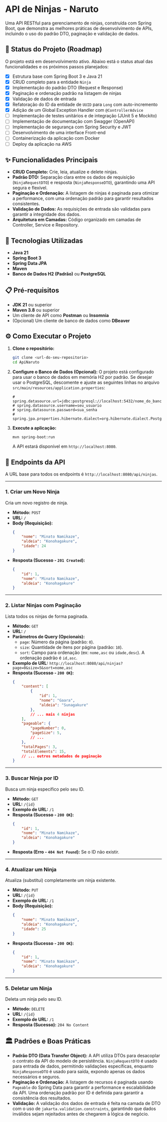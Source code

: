 # API de Ninjas - Naruto

Uma API RESTful para gerenciamento de ninjas, construída com Spring Boot, que demonstra as melhores práticas de desenvolvimento de APIs, incluindo o uso do padrão DTO, paginação e validação de dados.

## 🚧 Status do Projeto (Roadmap)

O projeto está em desenvolvimento ativo. Abaixo está o status atual das funcionalidades e os próximos passos planejados:

- [x] Estrutura base com Spring Boot 3 e Java 21
- [x] CRUD completo para a entidade `Ninja`
- [x] Implementação do padrão DTO (Request e Response)
- [x] Paginação e ordenação padrão na listagem de ninjas
- [x] Validação de dados de entrada
- [x] Refatoração do ID da entidade de `UUID` para `Long` com auto-incremento
- [x] Adição de um Global Exception Handler com `@ControllerAdvice`
- [ ] Implementação de testes unitários e de integração (JUnit 5 e Mockito)
- [ ] Implementação de documentação com Swagger (OpenAPI)
- [ ] Implementação de segurança com Spring Security e JWT
- [ ] Desenvolvimento de uma interface Front-end
- [ ] Containerização da aplicação com Docker
- [ ] Deploy da aplicação na AWS

## ✨ Funcionalidades Principais

- **CRUD Completo:** Crie, leia, atualize e delete ninjas.
- **Padrão DTO:** Separação clara entre os dados de requisição (`NinjaRequestDTO`) e resposta (`NinjaResponseDTO`), garantindo uma API segura e flexível.
- **Paginação e Ordenação:** A listagem de ninjas é paginada para otimizar a performance, com uma ordenação padrão para garantir resultados consistentes.
- **Validação de Dados:** As requisições de entrada são validadas para garantir a integridade dos dados.
- **Arquitetura em Camadas:** Código organizado em camadas de Controller, Service e Repository.

## 🚀 Tecnologias Utilizadas

- **Java 21**
- **Spring Boot 3**
- **Spring Data JPA**
- **Maven**
- **Banco de Dados H2 (Padrão)** ou **PostgreSQL**

## 📋 Pré-requisitos

- **JDK 21** ou superior
- **Maven 3.8** ou superior
- Um cliente de API como **Postman** ou **Insomnia**
- (Opcional) Um cliente de banco de dados como **DBeaver**

## ⚙️ Como Executar o Projeto

1.  **Clone o repositório:**
    ```bash
    git clone <url-do-seu-repositorio>
    cd ApiNaruto
    ```

2.  **Configure o Banco de Dados (Opcional):**
    O projeto está configurado para usar o banco de dados em memória H2 por padrão. Se desejar usar o PostgreSQL, descomente e ajuste as seguintes linhas no arquivo `src/main/resources/application.properties`:
    ```properties
    # spring.datasource.url=jdbc:postgresql://localhost:5432/nome_do_banco
    # spring.datasource.username=seu_usuario
    # spring.datasource.password=sua_senha
    # spring.jpa.properties.hibernate.dialect=org.hibernate.dialect.PostgreSQLDialect
    ```

3.  **Execute a aplicação:**
    ```bash
    mvn spring-boot:run
    ```
    A API estará disponível em `http://localhost:8080`.

## 📖 Endpoints da API

A URL base para todos os endpoints é `http://localhost:8080/api/ninjas`.

---

### 1. Criar um Novo Ninja

Cria um novo registro de ninja.

- **Método:** `POST`
- **URL:** `/`
- **Body (Requisição):**
  ```json
  {
      "nome": "Minato Namikaze",
      "aldeia": "Konohagakure",
      "idade": 24
  }
  ```
- **Resposta (Sucesso - `201 Created`):**
  ```json
  {
      "id": 1,
      "nome": "Minato Namikaze",
      "aldeia": "Konohagakure"
  }
  ```

---

### 2. Listar Ninjas com Paginação

Lista todos os ninjas de forma paginada.

- **Método:** `GET`
- **URL:** `/`
- **Parâmetros de Query (Opcionais):**
  - `page`: Número da página (padrão: `0`).
  - `size`: Quantidade de itens por página (padrão: `10`).
  - `sort`: Campo para ordenação (ex: `nome,asc` ou `idade,desc`). A ordenação padrão é `id,asc`.
- **Exemplo de URL:** `http://localhost:8080/api/ninjas?page=0&size=5&sort=nome,asc`
- **Resposta (Sucesso - `200 OK`):**
  ```json
  {
      "content": [
          {
              "id": 1,
              "nome": "Gaara",
              "aldeia": "Sunagakure"
          },
          // ... mais 4 ninjas
      ],
      "pageable": {
          "pageNumber": 0,
          "pageSize": 5,
          // ...
      },
      "totalPages": 3,
      "totalElements": 15,
      // ... outros metadados de paginação
  }
  ```

---

### 3. Buscar Ninja por ID

Busca um ninja específico pelo seu ID.

- **Método:** `GET`
- **URL:** `/{id}`
- **Exemplo de URL:** `/1`
- **Resposta (Sucesso - `200 OK`):**
  ```json
  {
      "id": 1,
      "nome": "Minato Namikaze",
      "aldeia": "Konohagakure"
  }
  ```
- **Resposta (Erro - `404 Not Found`):** Se o ID não existir.

---

### 4. Atualizar um Ninja

Atualiza (substitui) completamente um ninja existente.

- **Método:** `PUT`
- **URL:** `/{id}`
- **Exemplo de URL:** `/1`
- **Body (Requisição):**
  ```json
  {
      "nome": "Minato Namikaze",
      "aldeia": "Konohagakure",
      "idade": 25
  }
  ```
- **Resposta (Sucesso - `200 OK`):**
  ```json
  {
      "id": 1,
      "nome": "Minato Namikaze",
      "aldeia": "Konohagakure"
  }
  ```

---

### 5. Deletar um Ninja

Deleta um ninja pelo seu ID.

- **Método:** `DELETE`
- **URL:** `/{id}`
- **Exemplo de URL:** `/1`
- **Resposta (Sucesso):** `204 No Content`

## 🏛️ Padrões e Boas Práticas

- **Padrão DTO (Data Transfer Object):** A API utiliza DTOs para desacoplar o contrato da API do modelo de persistência. `NinjaRequestDTO` é usado para entrada de dados, permitindo validações específicas, enquanto `NinjaResponseDTO` é usado para saída, expondo apenas os dados necessários e seguros.
- **Paginação e Ordenação:** A listagem de recursos é paginada usando `Pageable` do Spring Data para garantir a performance e escalabilidade da API. Uma ordenação padrão por ID é definida para garantir a consistência dos resultados.
- **Validação:** A validação dos dados de entrada é feita na camada de DTO com o uso de `jakarta.validation.constraints`, garantindo que dados inválidos sejam rejeitados antes de chegarem à lógica de negócio.
